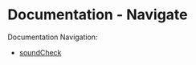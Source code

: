 # Documentation - Navigate 

Documentation Navigation: 

* [soundCheck](https://fractalbach.github.io/evolutionary-sound/docs/soundCheck.html)

